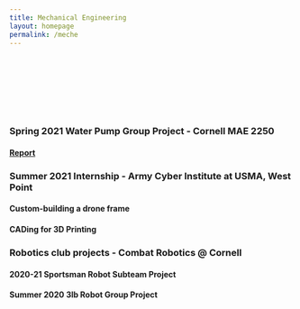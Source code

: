 ```yaml
---
title: Mechanical Engineering
layout: homepage
permalink: /meche
---
```


<br>
<br>
<br>
<br>
<br>
<br>

<h3> 
  Spring 2021 Water Pump Group Project - Cornell MAE 2250
</h3>

<!---
<h4> 
  Product Photos
</h4>
--->
<h4> 
  <a href= "https://drive.google.com/file/d/1rhWu1hSy8w7UGFqcLZ9dSepFJnpRx_bB/view" target="_blank"> Report</a>
</h4>



<h3> 
  Summer 2021 Internship - Army Cyber Institute at USMA, West Point 
</h3>

<h4> 
  Custom-building a drone frame
</h4>

<h4> 
  CADing for 3D Printing
</h4>




<h3> 
  Robotics club projects - Combat Robotics @ Cornell
</h3>

<h4> 
  2020-21 Sportsman Robot Subteam Project
</h4>

<h4> 
  Summer 2020 3lb Robot Group Project
</h4>

